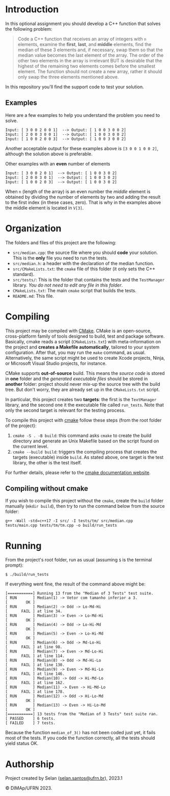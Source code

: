 # Introduction

In this optional assignment you should develop a C++ function that solves the following problem:

> Code a C++ function that receives an array of integers with `n` elements, examine the **first**, **last**, and  **middle** elements, find the median of these 3 elements and, if necessary, swap them so that the median value becomes the last element of the array. The order of the other two elements in the array is irrelevant BUT is desirable that the highest of the remaining two elements comes before the smallest element.
> The function should not create a new array, rather it should only swap the three elements mentioned above.

In this repository you'll find the support code to test your solution.

## Examples

Here are a few examples to help you understand the problem you need to solve.

```
Input: [ 3 0 0 2 0 0 1]  --> Output: [ 1 0 0 3 0 0 2]
Input: [ 2 0 0 3 0 0 1]  --> Output: [ 1 0 0 3 0 0 2]
Input: [ 1 0 0 2 0 0 3]  --> Output: [ 1 0 0 3 0 0 2] 
```
Another acceptable output for these examples above is `[3 0 0 1 0 0 2]`, although the solution above is preferable.

Other examples with an **even** number of elements
```
Input: [ 3 0 0 2 0 1]  --> Output: [ 1 0 0 3 0 2]
Input: [ 2 0 0 3 0 1]  --> Output: [ 1 0 0 3 0 2]
Input: [ 1 0 0 2 0 3]  --> Output: [ 1 0 0 3 0 2] 
```

When `n` (length of the array) is an even number the _middle_ element is obtained by dividing the number of elements by two and adding the result to the first index (in these cases, zero). That is why in the examples above the middle element is located in `V[3]`.

# Organization

The folders and files of this project are the following:

- `src/median.cpp`: the source file where you should **code** your solution. This is the **only** file you need to run the tests.
- `src/median.h`: a header with the declaration of the median function.
- `src/CMakeLists.txt`: the `cmake` file of this folder (it only sets the C++ standard).
- `src/tests/`: This is the folder that contains the tests and the `TestManager` library. _You do not need to edit any file in this folder_.
- `CMakeLists.txt`: The main `cmake` script that builds the tests.
- `README.md`: This file.

# Compiling

This project may be compiled with [CMake](https://cmake.org). CMake is an open-source, cross-platform family of tools designed to build, test and package software. Basically, cmake reads a script (`CMakeLists.txt`) with meta-information on the project and **creates a Makefile automatically**, tailored to your system configuration.
After that, you may run the `make` command, as usual.
Alternatively, the same script might be used to create Xcode projects, Ninja, or Microsoft Visual Studio projects, for instance.

CMake supports **out-of-source** build. This means the _source code_ is stored in **one** folder and the _generated executable files_ should be stored in **another** folder: project should never mix-up the source tree with the build tree.
But don't worry, they are already set up in the `CMakeLists.txt` script.

In particular, this project creates two **targets**: the first is the `TextManager` library, and the second one it the executable file called `run_tests`. Note that only the second target is relevant for the testing process.


To compile this project with [cmake](https://cmake.org) follow these steps (from the root folder of the project):

1. `cmake -S . -B build`: this command asks `cmake` to create the build directory and generate an Unix Makefile based on the script found on the current level.
2. `cmake --build build`: triggers the compiling process that creates the targets (executable) inside `build`. As stated above, one target is the test library, the other is the test itself.

For further details, please refer to the [cmake documentation website](https://cmake.org/cmake/help/v3.14/manual/cmake.1.html).

## Compiling without cmake

If you wish to compile this project without the `cmake`, create the `build` folder manually (`mkdir build`), then try to run the command below from the source folder:

```
g++ -Wall -std=c++17 -I src/ -I tests/tm/ src/median.cpp tests/main.cpp tests/tm/tm.cpp -o build/run_tests
```

# Running

From the project's root folder, run as usual (assuming `$` is the terminal prompt):

```
$ ./build/run_tests
```

If everything went fine, the result of the command above might be:

```
[===========] Running 13 from the "Median of 3 Tests" test suite.
[ RUN       ] Median(1) -> Vetor com tamanho inferior a 3.
[        OK ]
[ RUN       ] Median(2) -> Odd -> Lo-Md-Hi
[      FAIL ] at line 34.
[ RUN       ] Median(3) -> Even -> Lo-Md-Hi
[        OK ]
[ RUN       ] Median(4) -> Odd -> Lo-Hi-Md
[        OK ]
[ RUN       ] Median(5) -> Even -> Lo-Hi-Md
[        OK ]
[ RUN       ] Median(6) -> Odd -> Md-Lo-Hi
[      FAIL ] at line 98.
[ RUN       ] Median(7) -> Even -> Md-Lo-Hi
[      FAIL ] at line 114.
[ RUN       ] Median(8) -> Odd -> Md-Hi-Lo
[      FAIL ] at line 130.
[ RUN       ] Median(9) -> Even -> Md-Hi-Lo
[      FAIL ] at line 146.
[ RUN       ] Median(10) -> Odd -> Hi-Md-Lo
[      FAIL ] at line 162.
[ RUN       ] Median(11) -> Even -> Hi-Md-Lo
[      FAIL ] at line 178.
[ RUN       ] Median(12) -> Odd -> Hi-Lo-Md
[        OK ]
[ RUN       ] Median(13) -> Even -> Hi-Lo-Md
[        OK ]
[===========] 13 tests from the "Median of 3 Tests" test suite ran.
[ PASSED    ] 6 tests.
[ FAILED    ] 7 tests.
```

Because the function `median_of_3()` has not been coded just yet, it fails most of the tests.
If you code the function correctly, all the tests should yield status OK.

# Authorship

Project created by Selan (<selan.santos@ufrn.br>), 2023.1

&copy; DIMAp/UFRN 2023.

